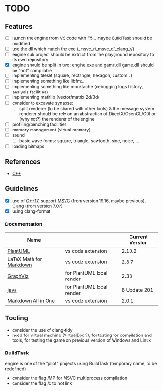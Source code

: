 # TODO

## Features

- [ ] launch the engine from VS code with F5... maybe BuildTask should be modified
- [ ] use the dll which match the exe (_msvc_r/_msvc_d/_clang_r/)
- [ ] engine sub project should be extract from the playground repository to its own repository
- [x] engine should be split in two: engine.exe and game.dll
  game.dll should be "hot" compilable
- [ ] implementing tileset (square, rectangle, hexagon, custom...)
- [ ] implementing something like libfmt...
- [ ] implementing something like moustache (debugging logs history, analysis facilities)
- [ ] implementing mathlib (vector/matrix 2d/3d)
- [ ] consider to excavate synapse:
  - [ ] split renderer (to be shared with other tools) & the message system
    renderer should be rely on an abstraction of DirectX/OpenGL/GDI or (why not?) the renderer of the engine
- [ ] profiling/benching facilities
- [ ] memory management (virtual memory)
- [ ] sound
  - [ ] basic wave forms: square, triangle, sawtooth, sine, noise, ...
- [ ] loading bitmaps

## References

- [C++](https://cppreference.com)

## Guidelines

- [x] use of [C++17](https://isocpp.org/), support [MSVC](http://visualstudio.com) (from version 19.16, maybe previous), [Clang](http://llvm.org/) (from version 7.0?)
- [x] using clang-format

### Documentation

| Name                                                                                                  |                           | Current Version |
| ----------------------------------------------------------------------------------------------------- | ------------------------- | --------------- |
| [PlantUML](https://marketplace.visualstudio.com/items?itemName=jebbs.plantuml)                        | vs code extension         | 2.10.2          |
| [LaTeX Math for Markdown](https://marketplace.visualstudio.com/items?itemName=goessner.mdmath)        | vs code extension         | 2.3.7           |
| [GraphViz](http://www.graphviz.org/download/)                                                         | for PlantUML local render | 2.38            |
| [java](https://www.java.com/en/download/)                                                             | for PlantUML local render | 8 Update 201    |
| [Markdown All in One](https://marketplace.visualstudio.com/items?itemName=yzhang.markdown-all-in-one) | vs code extension         | 2.0.1           |

## Tooling

- consider the use of clang-tidy
- need for virtual machine ([VirtualBox](https://www.virtualbox.org/) ?), for testing for compilation and tools, for testing the game on previous version of Windows and Linux

### BuildTask

engine is one of the "pilot" projects using BuildTask (temporary name, to be redefined)

- consider the flag /MP for MSVC multiprocess compilation
- consider the flag /c to not link